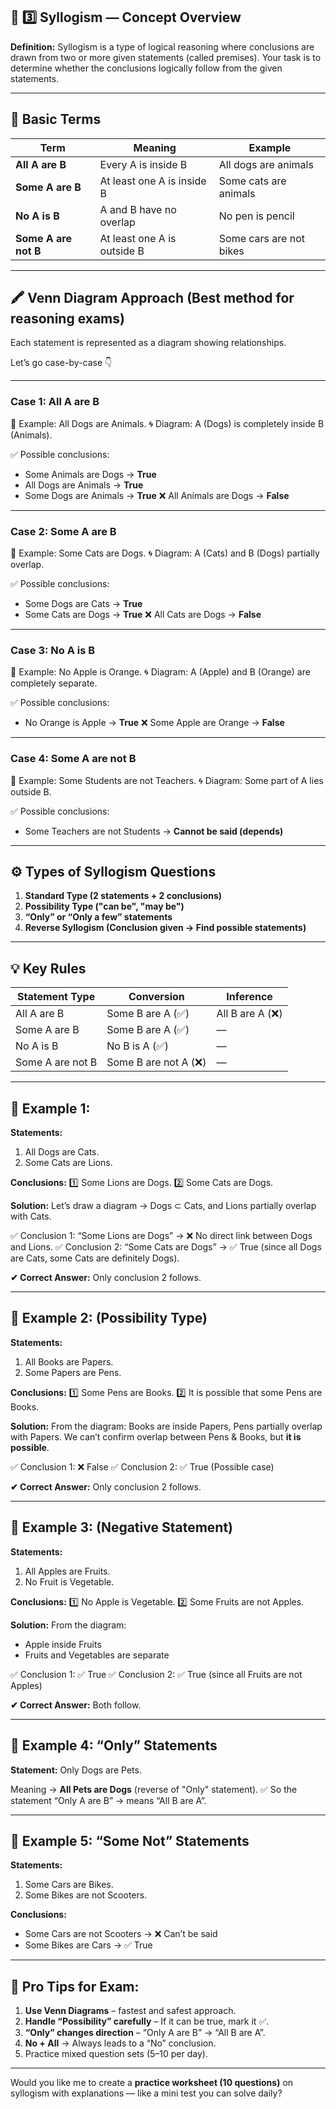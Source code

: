 ## 🧠 **3️⃣ Syllogism — Concept Overview**

**Definition:**
Syllogism is a type of logical reasoning where conclusions are drawn from two or more given statements (called premises).
Your task is to determine whether the conclusions logically follow from the given statements.

---

## 🧩 **Basic Terms**

| Term                 | Meaning                     | Example                 |
| -------------------- | --------------------------- | ----------------------- |
| **All A are B**      | Every A is inside B         | All dogs are animals    |
| **Some A are B**     | At least one A is inside B  | Some cats are animals   |
| **No A is B**        | A and B have no overlap     | No pen is pencil        |
| **Some A are not B** | At least one A is outside B | Some cars are not bikes |

---

## 🖍 **Venn Diagram Approach (Best method for reasoning exams)**

Each statement is represented as a diagram showing relationships.

Let’s go case-by-case 👇

---

### **Case 1: All A are B**

📘 Example:
All Dogs are Animals.
🌀 Diagram:
A (Dogs) is completely inside B (Animals).

✅ Possible conclusions:

* Some Animals are Dogs → **True**
* All Dogs are Animals → **True**
* Some Dogs are Animals → **True**
  ❌ All Animals are Dogs → **False**

---

### **Case 2: Some A are B**

📘 Example:
Some Cats are Dogs.
🌀 Diagram:
A (Cats) and B (Dogs) partially overlap.

✅ Possible conclusions:

* Some Dogs are Cats → **True**
* Some Cats are Dogs → **True**
  ❌ All Cats are Dogs → **False**

---

### **Case 3: No A is B**

📘 Example:
No Apple is Orange.
🌀 Diagram:
A (Apple) and B (Orange) are completely separate.

✅ Possible conclusions:

* No Orange is Apple → **True**
  ❌ Some Apple are Orange → **False**

---

### **Case 4: Some A are not B**

📘 Example:
Some Students are not Teachers.
🌀 Diagram:
Some part of A lies outside B.

✅ Possible conclusions:

* Some Teachers are not Students → **Cannot be said (depends)**

---

## ⚙️ **Types of Syllogism Questions**

1. **Standard Type (2 statements + 2 conclusions)**
2. **Possibility Type ("can be", "may be")**
3. **“Only” or “Only a few” statements**
4. **Reverse Syllogism (Conclusion given → Find possible statements)**

---

## 💡 **Key Rules**

| Statement Type   | Conversion           | Inference       |
| ---------------- | -------------------- | --------------- |
| All A are B      | Some B are A (✅)     | All B are A (❌) |
| Some A are B     | Some B are A (✅)     | —               |
| No A is B        | No B is A (✅)        | —               |
| Some A are not B | Some B are not A (❌) | —               |

---

## 🧩 **Example 1:**

**Statements:**

1. All Dogs are Cats.
2. Some Cats are Lions.

**Conclusions:**
1️⃣ Some Lions are Dogs.
2️⃣ Some Cats are Dogs.

**Solution:**
Let’s draw a diagram →
Dogs ⊂ Cats, and Lions partially overlap with Cats.

✅ Conclusion 1: “Some Lions are Dogs” → ❌ No direct link between Dogs and Lions.
✅ Conclusion 2: “Some Cats are Dogs” → ✅ True (since all Dogs are Cats, some Cats are definitely Dogs).

**✔ Correct Answer:** Only conclusion 2 follows.

---

## 🧩 **Example 2: (Possibility Type)**

**Statements:**

1. All Books are Papers.
2. Some Papers are Pens.

**Conclusions:**
1️⃣ Some Pens are Books.
2️⃣ It is possible that some Pens are Books.

**Solution:**
From the diagram:
Books are inside Papers, Pens partially overlap with Papers.
We can’t confirm overlap between Pens & Books, but **it is possible**.

✅ Conclusion 1: ❌ False
✅ Conclusion 2: ✅ True (Possible case)

**✔ Correct Answer:** Only conclusion 2 follows.

---

## 🧩 **Example 3: (Negative Statement)**

**Statements:**

1. All Apples are Fruits.
2. No Fruit is Vegetable.

**Conclusions:**
1️⃣ No Apple is Vegetable.
2️⃣ Some Fruits are not Apples.

**Solution:**
From the diagram:

* Apple inside Fruits
* Fruits and Vegetables are separate

✅ Conclusion 1: ✅ True
✅ Conclusion 2: ✅ True (since all Fruits are not Apples)

**✔ Correct Answer:** Both follow.

---

## 🧩 **Example 4: “Only” Statements**

**Statement:**
Only Dogs are Pets.

Meaning → **All Pets are Dogs** (reverse of "Only" statement).
✅ So the statement “Only A are B” → means “All B are A”.

---

## 🧩 **Example 5: “Some Not” Statements**

**Statements:**

1. Some Cars are Bikes.
2. Some Bikes are not Scooters.

**Conclusions:**

* Some Cars are not Scooters → ❌ Can’t be said
* Some Bikes are Cars → ✅ True

---

## 🧠 **Pro Tips for Exam:**

1. **Use Venn Diagrams** – fastest and safest approach.
2. **Handle “Possibility” carefully** – If it can be true, mark it ✅.
3. **“Only” changes direction** – “Only A are B” → “All B are A”.
4. **No + All** → Always leads to a “No” conclusion.
5. Practice mixed question sets (5–10 per day).

---

Would you like me to create a **practice worksheet (10 questions)** on syllogism with explanations — like a mini test you can solve daily?
